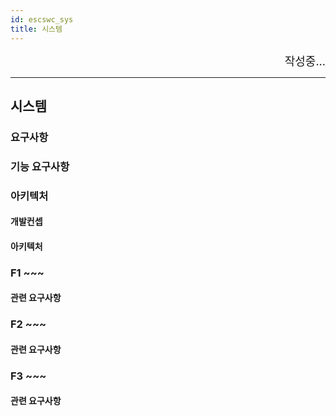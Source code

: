 ```yaml
---
id: escswc_sys
title: 시스템
---
```


<div align="right">
  <font size="4">
    작성중...<br/>
  </font>
</div>

---

## 시스템

### 요구사항

### 기능 요구사항

### 아키텍처

#### 개발컨셉


#### 아키텍처

### F1 ~~~

#### 관련 요구사항

### F2 ~~~

#### 관련 요구사항

### F3 ~~~

#### 관련 요구사항

